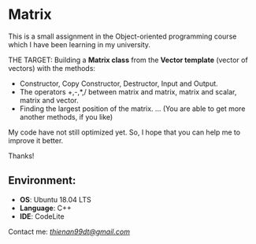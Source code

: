 # Matrix

This is a small assignment in the Object-oriented programming course which I have been learning in my university.

THE TARGET: Building a **Matrix class** from the **Vector template** (vector of vectors) with the methods:
  - Constructor, Copy Constructor, Destructor, Input and Output.
  - The operators +,-,*,/ between matrix and matrix, matrix and scalar, matrix and vector.
  - Finding the largest position of the matrix.
  ... (You are able to get more another methods, if you like)
  
My code have not still optimized yet. So, I hope that you can help me to improve it better.

Thanks! 

## Environment:
  - **OS**: Ubuntu 18.04 LTS
  - **Language**: C++
  - **IDE**: CodeLite

Contact me: *thienan99dt@gmail.com*
